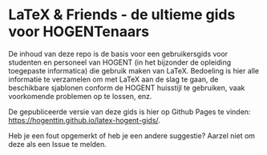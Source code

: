 # LaTeX & Friends - de ultieme gids voor HOGENTenaars

De inhoud van deze repo is de basis voor een gebruikersgids voor studenten en personeel van HOGENT (in het bijzonder de opleiding toegepaste informatica) die gebruik maken van LaTeX. Bedoeling is hier alle informatie te verzamelen om met LaTeX aan de slag te gaan, de beschikbare sjablonen conform de HOGENT huisstijl te gebruiken, vaak voorkomende problemen op te lossen, enz.

De gepubliceerde versie van deze gids is hier op Github Pages te vinden: <https://hogenttin.github.io/latex-hogent-gids/>.

Heb je een fout opgemerkt of heb je een andere suggestie? Aarzel niet om deze als een Issue te melden.

